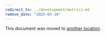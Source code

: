 ```yaml
---
redirect_to: ../development/metrics.md
remove_date: "2025-03-10"
---
```


<!-- markdownlint-disable -->
<!-- vale off -->

This document was moved to [another location](../development/metrics.md).

<!-- This redirect file can be deleted after <025-03-10>. -->
<!-- Redirects that point to other docs in the same project expire in three months. -->
<!-- Redirects that point to docs in a different project or site (for example, link is not relative and starts with `https:`) expire in one year. -->
<!-- Before deletion, see: https://docs.gitlab.com/ee/development/documentation/redirects.html -->
